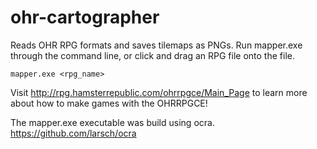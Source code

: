ohr-cartographer
================
Reads OHR RPG formats and saves tilemaps as PNGs. Run mapper.exe through the command line, or click and drag an RPG file onto the file.

```
mapper.exe <rpg_name>
```

Visit http://rpg.hamsterrepublic.com/ohrrpgce/Main_Page to learn more about how to make games with the OHRRPGCE!

The mapper.exe executable was build using ocra. https://github.com/larsch/ocra
